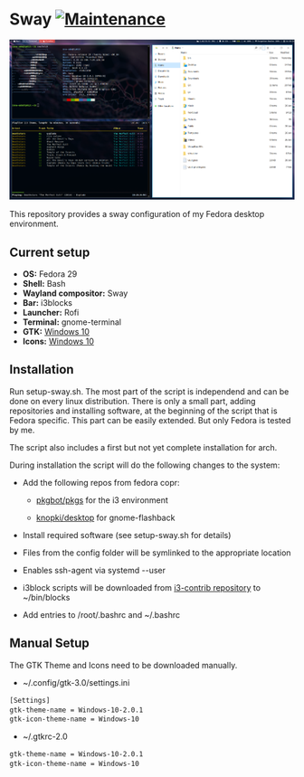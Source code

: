 # Sway [![Maintenance](https://img.shields.io/maintenance/yes/2019.svg)]()

![First Rice](screen01.png)

This repository provides a sway configuration of my Fedora desktop environment.

## Current setup

* **OS:** Fedora 29
* **Shell:** Bash
* **Wayland compositor:** Sway
* **Bar:** i3blocks
* **Launcher:** Rofi
* **Terminal:** gnome-terminal
* **GTK:** [Windows 10](https://www.gnome-look.org/p/1013482/)
* **Icons:** [Windows 10](https://github.com/B00merang-Artwork/Windows-10)

## Installation

Run setup-sway.sh. The most part of the script is independend and can be done on every linux distribution. There is only a small part, adding repositories and installing software, at the beginning of the script that is Fedora specific. This part can be easily extended. But only Fedora is tested by me.

The script also includes a first but not yet complete installation for arch.

During installation the script will do the following changes to the system:

* Add the following repos from fedora copr:

  * [pkgbot/pkgs](https://copr.fedorainfracloud.org/coprs/pkgbot/pkgs/) for the i3 environment

  * [knopki/desktop](https://copr.fedorainfracloud.org/coprs/knopki/desktop/) for gnome-flashback

* Install required software (see setup-sway.sh for details)

* Files from the config folder will be symlinked to the appropriate location

* Enables ssh-agent via systemd --user

* i3block scripts will be downloaded from [i3-contrib repository](https://github.com/vivien/i3blocks-contrib) to ~/bin/blocks

* Add entries to /root/.bashrc and ~/.bashrc

## Manual Setup

The GTK Theme and Icons need to be downloaded manually.

* ~/.config/gtk-3.0/settings.ini

```bash
[Settings]
gtk-theme-name = Windows-10-2.0.1
gtk-icon-theme-name = Windows-10
```

* ~/.gtkrc-2.0

```bash
gtk-theme-name = Windows-10-2.0.1
gtk-icon-theme-name = Windows-10
```
